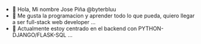 - 👋 Hola, Mi nombre Jose Piña @byterbluu
- 👀 Me gusta la programacion y aprender todo lo que pueda, quiero llegar a ser full-stack web developer ...
- 🌱 Actualmente estoy centrado en el backend con PYTHON-DJANGO/FLASK-SQL ...
<!---
blublade/blublade is a ✨ special ✨ repository because its `README.md` (this file) appears on your GitHub profile.
You can click the Preview link to take a look at your changes.
--->
